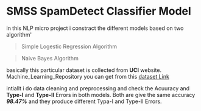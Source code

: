 # SMSS SpamDetect Classifier Model

in this NLP micro project i constract the different models  based on two algorithm'
 >Simple Logestic Regression Algorithm

>Naive Bayes Algorithm


basically this particular dataset is collected from **UCI** website.
Machine_Learning_Repository you can get from this    [dataset Link](https://archive.ics.uci.edu/ml/datasets/sms+spam+collection)

intiallt i do data cleaning and preprocessing and check the Acuuracy and **Type-I** and **Type-II** Errors in both models.
Both are give the same accuracy    _**98.47%**_
and they produce different Typa-I and Type-II Errors.
